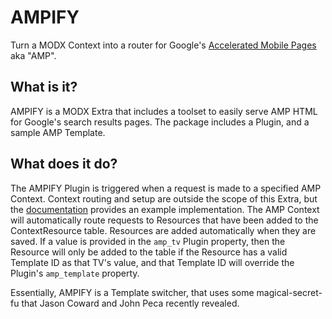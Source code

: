 # AMPIFY

Turn a MODX Context into a router for Google's [Accelerated Mobile Pages](https://www.ampproject.org/) aka "AMP".

## What is it?

AMPIFY is a MODX Extra that includes a toolset to easily serve AMP HTML for Google's search results pages. The package includes a Plugin, and a sample AMP Template.

## What does it do?

The AMPIFY Plugin is triggered when a request is made to a specified AMP Context. Context routing and setup are outside the scope of this Extra, but the [documentation](#) provides an example implementation. The AMP Context will automatically route requests to Resources that have been added to the ContextResource table. Resources are added automatically when they are saved. If a value is provided in the `amp_tv` Plugin property, then the Resource will only be added to the table if the Resource has a valid Template ID as that TV's value, and that Template ID will override the Plugin's `amp_template` property.

Essentially, AMPIFY is a Template switcher, that uses some magical-secret-fu that Jason Coward and John Peca recently revealed.